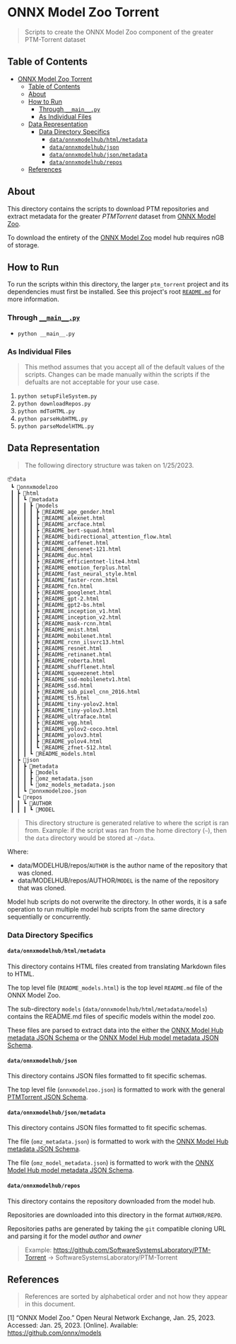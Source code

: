 # ONNX Model Zoo Torrent

> Scripts to create the ONNX Model Zoo component of the greater PTM-Torrent
> dataset

## Table of Contents

- [ONNX Model Zoo Torrent](#onnx-model-zoo-torrent)
  - [Table of Contents](#table-of-contents)
  - [About](#about)
  - [How to Run](#how-to-run)
    - [Through `__main__.py`](#through-__main__py)
    - [As Individual Files](#as-individual-files)
  - [Data Representation](#data-representation)
    - [Data Directory Specifics](#data-directory-specifics)
      - [`data/onnxmodelhub/html/metadata`](#dataonnxmodelhubhtmlmetadata)
      - [`data/onnxmodelhub/json`](#dataonnxmodelhubjson)
      - [`data/onnxmodelhub/json/metadata`](#dataonnxmodelhubjsonmetadata)
      - [`data/onnxmodelhub/repos`](#dataonnxmodelhubrepos)
  - [References](#references)

## About

This directory contains the scripts to download PTM repositories and extract
metadata for the greater *PTMTorrent* dataset from
[ONNX Model Zoo](https://github.com/onnx/models.co).

To download the entirety of the
[ONNX Model Zoo](https://github.com/onnx/models.co) model hub requires nGB of
storage.

## How to Run

To run the scripts within this directory, the larger `ptm_torrent` project and
its dependencies must first be installed. See this project's root
[`README.md`](../../README.md) for more information.

### Through [`__main__.py`](__main__.py)

- `python __main__.py`

### As Individual Files

> This method assumes that you accept all of the default values of the scripts.
> Changes can be made manually within the scripts if the defualts are not
> acceptable for your use case.

1. `python setupFileSystem.py`
1. `python downloadRepos.py`
1. `python mdToHTML.py`
1. `python parseHubHTML.py`
1. `python parseModelHTML.py`

## Data Representation

> The following directory structure was taken on 1/25/2023.

```shell
📦data
 ┗ 📂onnxmodelzoo
 ┃ ┣ 📂html
 ┃ ┃ ┗ 📂metadata
 ┃ ┃ ┃ ┣ 📂models
 ┃ ┃ ┃ ┃ ┣ 📜README_age_gender.html
 ┃ ┃ ┃ ┃ ┣ 📜README_alexnet.html
 ┃ ┃ ┃ ┃ ┣ 📜README_arcface.html
 ┃ ┃ ┃ ┃ ┣ 📜README_bert-squad.html
 ┃ ┃ ┃ ┃ ┣ 📜README_bidirectional_attention_flow.html
 ┃ ┃ ┃ ┃ ┣ 📜README_caffenet.html
 ┃ ┃ ┃ ┃ ┣ 📜README_densenet-121.html
 ┃ ┃ ┃ ┃ ┣ 📜README_duc.html
 ┃ ┃ ┃ ┃ ┣ 📜README_efficientnet-lite4.html
 ┃ ┃ ┃ ┃ ┣ 📜README_emotion_ferplus.html
 ┃ ┃ ┃ ┃ ┣ 📜README_fast_neural_style.html
 ┃ ┃ ┃ ┃ ┣ 📜README_faster-rcnn.html
 ┃ ┃ ┃ ┃ ┣ 📜README_fcn.html
 ┃ ┃ ┃ ┃ ┣ 📜README_googlenet.html
 ┃ ┃ ┃ ┃ ┣ 📜README_gpt-2.html
 ┃ ┃ ┃ ┃ ┣ 📜README_gpt2-bs.html
 ┃ ┃ ┃ ┃ ┣ 📜README_inception_v1.html
 ┃ ┃ ┃ ┃ ┣ 📜README_inception_v2.html
 ┃ ┃ ┃ ┃ ┣ 📜README_mask-rcnn.html
 ┃ ┃ ┃ ┃ ┣ 📜README_mnist.html
 ┃ ┃ ┃ ┃ ┣ 📜README_mobilenet.html
 ┃ ┃ ┃ ┃ ┣ 📜README_rcnn_ilsvrc13.html
 ┃ ┃ ┃ ┃ ┣ 📜README_resnet.html
 ┃ ┃ ┃ ┃ ┣ 📜README_retinanet.html
 ┃ ┃ ┃ ┃ ┣ 📜README_roberta.html
 ┃ ┃ ┃ ┃ ┣ 📜README_shufflenet.html
 ┃ ┃ ┃ ┃ ┣ 📜README_squeezenet.html
 ┃ ┃ ┃ ┃ ┣ 📜README_ssd-mobilenetv1.html
 ┃ ┃ ┃ ┃ ┣ 📜README_ssd.html
 ┃ ┃ ┃ ┃ ┣ 📜README_sub_pixel_cnn_2016.html
 ┃ ┃ ┃ ┃ ┣ 📜README_t5.html
 ┃ ┃ ┃ ┃ ┣ 📜README_tiny-yolov2.html
 ┃ ┃ ┃ ┃ ┣ 📜README_tiny-yolov3.html
 ┃ ┃ ┃ ┃ ┣ 📜README_ultraface.html
 ┃ ┃ ┃ ┃ ┣ 📜README_vgg.html
 ┃ ┃ ┃ ┃ ┣ 📜README_yolov2-coco.html
 ┃ ┃ ┃ ┃ ┣ 📜README_yolov3.html
 ┃ ┃ ┃ ┃ ┣ 📜README_yolov4.html
 ┃ ┃ ┃ ┃ ┗ 📜README_zfnet-512.html
 ┃ ┃ ┃ ┗ 📜README_models.html
 ┃ ┣ 📂json
 ┃ ┃ ┣ 📂metadata
 ┃ ┃ ┃ ┣ 📂models
 ┃ ┃ ┃ ┣ 📜omz_metadata.json
 ┃ ┃ ┃ ┗ 📜omz_models_metadata.json
 ┃ ┃ ┗ 📜onnxmodelzoo.json
 ┃ ┗ 📂repos
 ┃ ┃ ┗ 📂AUTHOR
 ┃ ┃ ┃ ┗ 📂MODEL
```

> This directory structure is generated relative to where the script is ran
> from. Example: if the script was ran from the home directory (`~`), then the
> `data` directory would be stored at `~/data`.

Where:

- data/MODELHUB/repos/`AUTHOR` is the author name of the repository that was
  cloned.
- data/MODELHUB/repos/AUTHOR/`MODEL` is the name of the repository that was
  cloned.

Model hub scripts do not overwrite the directory. In other words, it is a safe
operation to run multiple model hub scripts from the same directory sequentially
or concurrently.

### Data Directory Specifics

#### `data/onnxmodelhub/html/metadata`

This directory contains HTML files created from translating Markdown files to
HTML.

The top level file (`README_models.html`) is the top level `README.md` file of
the ONNX Model Zoo.

The sub-directory `models` (`data/onnxmodelhub/html/metadata/models`) contains
the README.md files of specific models within the model zoo.

These files are parsed to extract data into the either the
[ONNX Model Hub metadata JSON Schema](../utils/schemas/onnxmodelhubHubMetadata.json)
or the
[ONNX Model Hub model metadata JSON Schema](../utils/schemas/onnxmodelhubModelMetadata.json).

#### `data/onnxmodelhub/json`

This directory contains JSON files formatted to fit specific schemas.

The top level file (`onnxmodelzoo.json`) is formatted to work with the general
[PTMTorrent JSON Schema](../utils/schemas/onnxmodelhubModelMetadata.json).

#### `data/onnxmodelhub/json/metadata`

This directory contains JSON files formatted to fit specific schemas.

The file (`omz_metadata.json`) is formatted to work with the
[ONNX Model Hub metadata JSON Schema](../utils/schemas/onnxmodelhubHubMetadata.json).

The file (`omz_model_metadata.json`) is formatted to work with the
[ONNX Model Hub model metadata JSON Schema](../utils/schemas/onnxmodelhubModelMetadata.json).

#### `data/onnxmodelhub/repos`

This directory contains the repository downloaded from the model hub.

Repositories are downloaded into this directory in the format `AUTHOR/REPO`.

Repositories paths are generated by taking the `git` compatible cloning URL and
parsing it for the model *author* and *owner*

> Example: <https://github.com/SoftwareSystemsLaboratory/PTM-Torrent> ->
> SoftwareSystemsLaboratory/PTM-Torrent

## References

> References are sorted by alphabetical order and not how they appear in this
> document.

\[1\] “ONNX Model Zoo.” Open Neural Network Exchange, Jan. 25, 2023. Accessed:
Jan. 25, 2023. \[Online\]. Available: <https://github.com/onnx/models>
